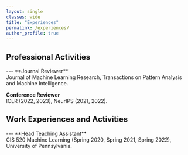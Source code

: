 ```yaml
---
layout: single
classes: wide
title: "Experiences"
permalink: /experiences/
author_profile: true
---
```


<h2>Professional Activities</h2>
---
**Journal Reviewer**<br>
Journal of Machine Learning Research, Transactions on Pattern Analysis and Machine Intelligence.<br>

**Conference Reviewer**<br>
ICLR (2022, 2023), NeurIPS (2021, 2022).<br>

<h2>Work Experiences and Activities</h2>
---
**Head Teaching Assistant**<br>
CIS 520 Machine Learning (Spring 2020, Spring 2021, Spring 2022), University of Pennsylvania.
